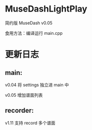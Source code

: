 # MuseDashLightPlay
简约版 MuseDash v0.05

食用方法：编译运行 main.cpp

# 更新日志

## main:
v0.04 将 settings 独立进 main 中

v0.05 增加谱面列表

## recorder:
v1.11 支持 record 多个谱面

